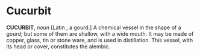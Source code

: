 # Cucurbit

**CUCURBIT**, _noun_ \[Latin , a gourd.\] A chemical vessel in the shape of a gourd; but some of them are shallow, with a wide mouth. It may be made of copper, glass, tin or stone ware, and is used in distillation. This vessel, with its head or cover, constitutes the alembic.
